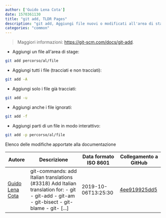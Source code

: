 ```yaml
---
author: ['Guido Lena Cota']
date: 1570361130
title: "git add, TLDR Pages"
description: "git add, Aggiungi file nuovi o modificati all'area di stage."
categories: "common"
---
```

> Maggiori informazioni: <https://git-scm.com/docs/git-add>.

- Aggiungi un file all'area di stage:

```bash
git add percorso/al/file
```

- Aggiungi tutti i file (tracciati e non tracciati):

```bash
git add -A
```

- Aggiungi solo i file già tracciati:

```bash
git add -u
```

- Aggiungi anche i file ignorati:

```bash
git add -f
```

- Aggiungi parti di un file in modo interattivo:

```bash
git add -p percorso/al/file
```
Elenco delle modifiche apportate alla documentazione


Autore | Descrizione | Data formato ISO 8601 | Collegamento a GitHub
------|-----|-----|-----
[Guido Lena Cota](mailto:guido.lenacota@kreuzwerker.de) | git-commands: add Italian translations (#3318) Add Italian translation for: - git - git-add - git-am - git-bisect - git-blame - git- [...] | 2019-10-06T13:25:30 | [4ee919925dd5](https://github.com/tldr-pages/tldr/commit/4ee919925dd57c445ca99ddaf183d0a51fedd29b)

